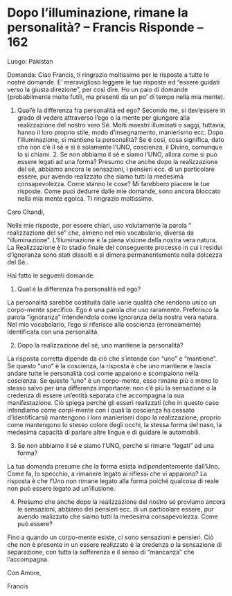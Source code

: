 # Dopo l’illuminazione, rimane la personalità? – Francis Risponde – 162

Luogo: Pakistan

Domanda: Ciao Francis, ti ringrazio moltissimo per le risposte a tutte le nostre domande. E&rsquo; meraviglioso leggere le tue risposte ed &ldquo;essere guidati verso la giusta direzione&rdquo;, per cos&igrave; dire. Ho un paio di domande (probabilmente molto futili, ma presenti da un po&rsquo; di tempo nella mia mente).

1. Qual&rsquo;&egrave; la differenza fra personalit&agrave; ed ego? Secondo me, si dev&rsquo;essere in grado di vedere attraverso l&rsquo;ego o la mente per giungere alla realizzazione del nostro vero S&eacute;. Molti maestri illuminati o saggi, tuttavia, hanno il loro proprio stile, modo d&rsquo;insegnamento, manierismo ecc. Dopo l&rsquo;illuminazione, si mantiene la personalit&agrave;? Se &egrave; cos&igrave;, cosa significa, dato che non c&rsquo;&egrave; il s&egrave; e si &egrave; solamente l&rsquo;UNO, coscienza, il Divino, comunque lo si chiami. 2. Se non abbiamo il s&egrave; e siamo l&rsquo;UNO, allora come si pu&ograve; essere legati ad una forma? Presumo che anche dopo la realizzazione del s&eacute;, abbiamo ancora le sensazioni, i pensieri ecc. di un particolare essere, pur avendo realizzato che siamo tutti la medesima consapevolezza. Come stanno le cose? Mi farebbero piacere le tue risposte. Come puoi dedurre dalle mie domande, sono ancora bloccato nella mia mente egoica. Ti ringrazio moltissimo.

Caro Chandi,

Nelle mie risposte, per essere chiari, uso volutamente la parola &ldquo; realizzazione del s&eacute;&rdquo; che, almeno nel mio vocabolario, diversa da &ldquo;illuminazione&rdquo;. L&rsquo;Illuminazione &egrave; la piena visione della nostra vera natura. La Realizzazione &egrave; lo stadio finale del conseguente processo in cui i residui d&rsquo;ignoranza sono stati dissolti e si dimora permanentemente nella dolcezza del S&eacute;..

Hai fatto le seguenti domande:

1. Qual &egrave; la differenza fra personalit&agrave; ed ego?

La personalit&agrave; sarebbe costituita dalle varie qualit&agrave; che rendono unico un corpo-mente specifico. Ego &egrave; una parola che uso raramente. Preferisco la parola &ldquo;ignoranza&rdquo; intendendola come ignoranza della nostra vera natura. Nel mio vocabolario, l&rsquo;ego si riferisce alla coscienza (erroneamente) identificata con una personalit&agrave;.

2. Dopo la realizzazione del s&eacute;, uno mantiene la personalit&agrave;?

La risposta corretta dipende da ci&ograve; che s&rsquo;intende con &ldquo;uno&rdquo; e &ldquo;mantiene&rdquo;. Se questo &ldquo;uno&rdquo; &egrave; la coscienza, la risposta &egrave; che uno mantiene e lascia andare tutte le personalit&agrave; cos&igrave; come appaiono e scompaiono nella coscienza. Se questo &ldquo;uno&rdquo; &egrave; un corpo-mente, esso rimane pi&ugrave; o meno lo stesso salvo per una differenza importante: non c&rsquo;&egrave; pi&ugrave; la sensazione o la credenza di essere un&rsquo;entit&agrave; separata che accompagna la sua manifestazione. Ci&ograve; spiega perch&eacute; gli esseri realizzati (che in questo caso intendiamo come corpi-mente con i quali la coscienza ha cessato d&rsquo;identificarsi) mantengono i loro manierismi dopo la realizzazione, proprio come mantengono lo stesso colore degli occhi, la stessa forma del naso, la medesima capacit&agrave; di parlare altre lingue e di guidare le automobili.

3. Se non abbiamo il s&eacute; e siamo l&rsquo;UNO, perch&eacute; si rimane &ldquo;legati&rdquo; ad una forma?

La tua domanda presume che la forma esista indipendentemente dall&rsquo;Uno. Come fa, lo specchio, a rimanere legato ai riflessi che vi appaiono? La risposta &egrave; che l&rsquo;Uno non rimane legato alla forma poich&eacute; qualcosa di reale non pu&ograve; essere legato ad un&rsquo;illusione.

4. Presumo che anche dopo la realizzazione del nostro s&eacute; proviamo ancora le sensazioni, abbiamo dei pensieri ecc. di un particolare essere, pur avendo realizzato che siamo tutti la medesima consapevolezza. Come pu&ograve; essere?

Fino a quando un corpo-mente esiste, ci sono sensazioni e pensieri. Ci&ograve; che non &egrave; presente in un essere realizzato &egrave; la credenza o la sensazione di separazione, con tutta la sofferenza e il senso di &ldquo;mancanza&rdquo; che l&rsquo;accompagna.

Con Amore,

Francis

  
   &nbsp;
